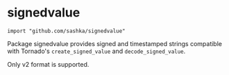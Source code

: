 # signedvalue
`import "github.com/sashka/signedvalue"`

Package signedvalue provides signed and timestamped strings
compatible with Tornado's `create_signed_value` and `decode_signed_value`.

Only v2 format is supported.
